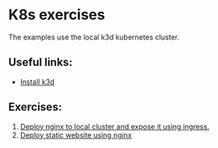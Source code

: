 # K8s exercises

The examples use the local k3d kubernetes cluster.

## Useful links:
- [Install k3d](https://k3d.io/v4.4.8/#installation)


## Exercises:
1. [Deploy nginx to local cluster and expose it using ingress.](./01-simple-nginx/README.md)
2. [Deploy static website using nginx](TODO)